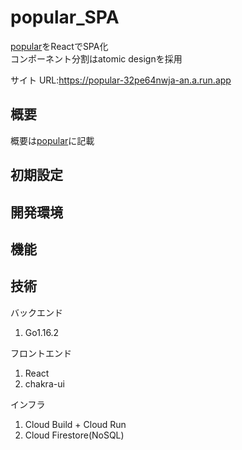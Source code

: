 # popular_SPA

[popular](https://github.com/keigooba/popular)をReactでSPA化<br />
コンポーネント分割はatomic designを採用

サイト URL:https://popular-32pe64nwja-an.a.run.app

## 概要

概要は[popular](https://github.com/keigooba/popular)に記載

## 初期設定


## 開発環境



## 機能

## 技術

バックエンド
1. Go1.16.2

フロントエンド
1. React
2. chakra-ui

インフラ
1. Cloud Build + Cloud Run
2. Cloud Firestore(NoSQL)
